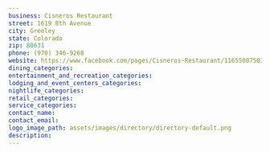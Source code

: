 ```yaml
---
business: Cisneros Restaurant
street: 1619 8th Avenue
city: Greeley
state: Colorado
zip: 80631
phone: (970) 346-9268
website: https://www.facebook.com/pages/Cisneros-Restaurant/116550075036233
dining_categories: 
entertainment_and_recreation_categories: 
lodging_and_event_centers_categories: 
nightlife_categories: 
retail_categories: 
service_categories: 
contact_name: 
contact_email: 
logo_image_path: assets/images/directory/directory-default.png
description: 
---
```

